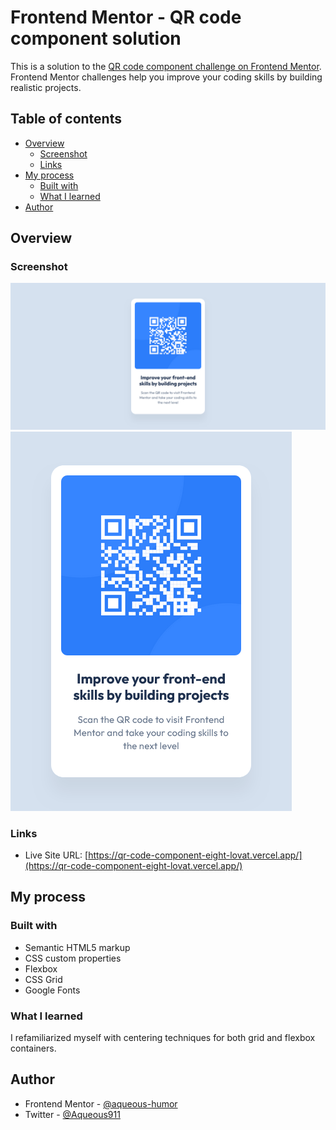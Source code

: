 # Frontend Mentor - QR code component solution

This is a solution to the [QR code component challenge on Frontend Mentor](https://www.frontendmentor.io/challenges/qr-code-component-iux_sIO_H). Frontend Mentor challenges help you improve your coding skills by building realistic projects. 

## Table of contents

- [Overview](#overview)
  - [Screenshot](#screenshot)
  - [Links](#links)
- [My process](#my-process)
  - [Built with](#built-with)
  - [What I learned](#what-i-learned)
- [Author](#author)

## Overview

### Screenshot

![](./images/screenshots/Screenshot%202025-08-12%20at%2017-13-32%20Frontend%20Mentor%20QR%20code%20component.png)
![](./images/screenshots/Screenshot%202025-08-12%20at%2017-14-03%20Frontend%20Mentor%20QR%20code%20component.png)


### Links

- Live Site URL: [https://qr-code-component-eight-lovat.vercel.app/](https://qr-code-component-eight-lovat.vercel.app/)

## My process

### Built with

- Semantic HTML5 markup
- CSS custom properties
- Flexbox
- CSS Grid
- Google Fonts

### What I learned

I refamiliarized myself with centering techniques for both grid and flexbox containers.

## Author

- Frontend Mentor - [@aqueous-humor](https://www.frontendmentor.io/profile/aqueous-humor)
- Twitter - [@Aqueous911](https://www.twitter.com/Aqueous911)

